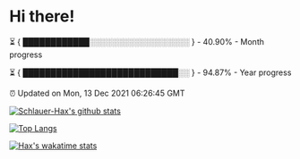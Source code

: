 # Hi there!

⏳ { ████████████░░░░░░░░░░░░░░░░░░ } - 40.90% - Month progress

⏳ { ████████████████████████████░░ } - 94.87% - Year progress

⏰ Updated on Mon, 13 Dec 2021 06:26:45 GMT


[![Schlauer-Hax's github stats](https://github-readme-stats.vercel.app/api?username=Schlauer-Hax&show_icons=true&theme=dark&count_private=true)](https://github.com/Schlauer-Hax)


[![Top Langs](https://github-readme-stats.vercel.app/api/top-langs/?username=Schlauer-Hax&layout=compact&theme=dark)](https://github.com/Schlauer-Hax?tab=repositories)


[![Hax's wakatime stats](https://github-readme-stats.vercel.app/api/wakatime?username=Hax&theme=dark)](https://wakatime.com/@Hax)

